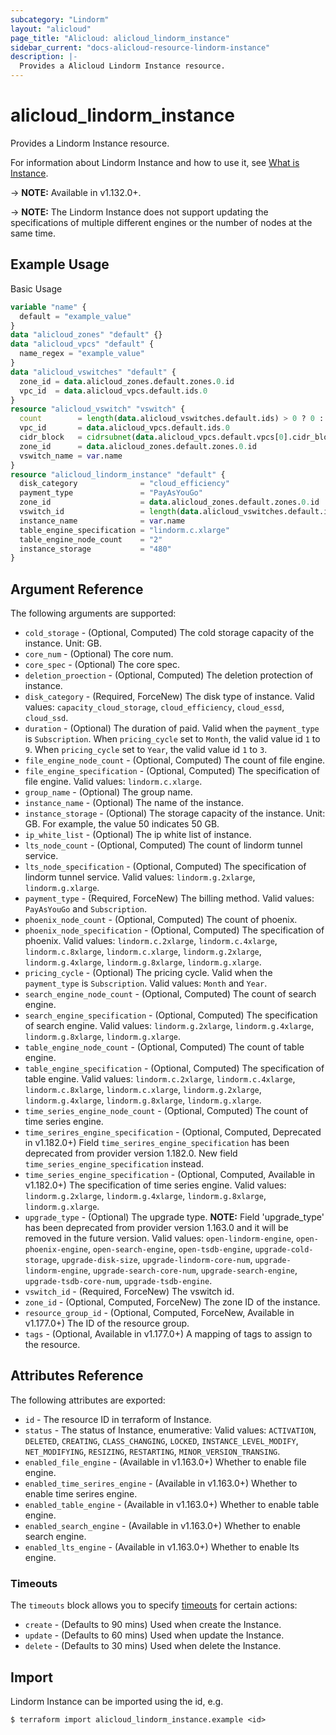 ```yaml
---
subcategory: "Lindorm"
layout: "alicloud"
page_title: "Alicloud: alicloud_lindorm_instance"
sidebar_current: "docs-alicloud-resource-lindorm-instance"
description: |-
  Provides a Alicloud Lindorm Instance resource.
---
```


# alicloud\_lindorm\_instance

Provides a Lindorm Instance resource.

For information about Lindorm Instance and how to use it, see [What is Instance](https://www.alibabacloud.com/help/zh/doc-detail/174640.html).

-> **NOTE:** Available in v1.132.0+.

-> **NOTE:**  The Lindorm Instance does not support updating the specifications of multiple different engines or the number of nodes at the same time.

## Example Usage

Basic Usage

```terraform
variable "name" {
  default = "example_value"
}
data "alicloud_zones" "default" {}
data "alicloud_vpcs" "default" {
  name_regex = "example_value"
}
data "alicloud_vswitches" "default" {
  zone_id = data.alicloud_zones.default.zones.0.id
  vpc_id  = data.alicloud_vpcs.default.ids.0
}
resource "alicloud_vswitch" "vswitch" {
  count        = length(data.alicloud_vswitches.default.ids) > 0 ? 0 : 1
  vpc_id       = data.alicloud_vpcs.default.ids.0
  cidr_block   = cidrsubnet(data.alicloud_vpcs.default.vpcs[0].cidr_block, 8, 8)
  zone_id      = data.alicloud_zones.default.zones.0.id
  vswitch_name = var.name
}
resource "alicloud_lindorm_instance" "default" {
  disk_category              = "cloud_efficiency"
  payment_type               = "PayAsYouGo"
  zone_id                    = data.alicloud_zones.default.zones.0.id
  vswitch_id                 = length(data.alicloud_vswitches.default.ids) > 0 ? data.alicloud_vswitches.default.ids[0] : concat(alicloud_vswitch.vswitch.*.id, [""])[0]
  instance_name              = var.name
  table_engine_specification = "lindorm.c.xlarge"
  table_engine_node_count    = "2"
  instance_storage           = "480"
}
```

## Argument Reference

The following arguments are supported:

* `cold_storage` - (Optional, Computed) The cold storage capacity of the instance. Unit: GB.
* `core_num` - (Optional) The core num.
* `core_spec` - (Optional) The core spec.
* `deletion_proection` - (Optional, Computed) The deletion protection of instance.
* `disk_category` - (Required, ForceNew) The disk type of instance. Valid values: `capacity_cloud_storage`, `cloud_efficiency`, `cloud_essd`, `cloud_ssd`.
* `duration` - (Optional) The duration of paid. Valid when the `payment_type` is `Subscription`.  When `pricing_cycle` set to `Month`, the valid value id `1` to `9`.  When `pricing_cycle` set to `Year`, the valid value id `1` to `3`.
* `file_engine_node_count` - (Optional, Computed) The count of file engine.
* `file_engine_specification` - (Optional, Computed) The specification of file engine. Valid values: `lindorm.c.xlarge`.
* `group_name` - (Optional) The group name.
* `instance_name` - (Optional) The name of the instance.
* `instance_storage` - (Optional) The storage capacity of the instance. Unit: GB. For example, the value 50 indicates 50 GB.
* `ip_white_list` - (Optional) The ip white list of instance.
* `lts_node_count` - (Optional, Computed) The count of lindorm tunnel service.
* `lts_node_specification` - (Optional, Computed) The specification of lindorm tunnel service. Valid values: `lindorm.g.2xlarge`, `lindorm.g.xlarge`.
* `payment_type` - (Required, ForceNew) The billing method. Valid values: `PayAsYouGo` and `Subscription`.
* `phoenix_node_count` - (Optional, Computed) The count of phoenix.
* `phoenix_node_specification` - (Optional, Computed) The specification of phoenix. Valid values: `lindorm.c.2xlarge`, `lindorm.c.4xlarge`, `lindorm.c.8xlarge`, `lindorm.c.xlarge`, `lindorm.g.2xlarge`, `lindorm.g.4xlarge`, `lindorm.g.8xlarge`, `lindorm.g.xlarge`.
* `pricing_cycle` - (Optional) The pricing cycle. Valid when the `payment_type` is `Subscription`. Valid values: `Month` and `Year`.
* `search_engine_node_count` - (Optional, Computed) The count of search engine.
* `search_engine_specification` - (Optional, Computed) The specification of search engine. Valid values: `lindorm.g.2xlarge`, `lindorm.g.4xlarge`, `lindorm.g.8xlarge`, `lindorm.g.xlarge`.
* `table_engine_node_count` - (Optional, Computed) The count of table engine.
* `table_engine_specification` - (Optional, Computed) The specification of  table engine. Valid values: `lindorm.c.2xlarge`, `lindorm.c.4xlarge`, `lindorm.c.8xlarge`, `lindorm.c.xlarge`, `lindorm.g.2xlarge`, `lindorm.g.4xlarge`, `lindorm.g.8xlarge`, `lindorm.g.xlarge`.
* `time_series_engine_node_count` - (Optional, Computed) The count of time series engine.
* `time_serires_engine_specification` - (Optional, Computed, Deprecated in v1.182.0+) Field `time_serires_engine_specification` has been deprecated from provider version 1.182.0. New field `time_series_engine_specification` instead.
* `time_series_engine_specification` - (Optional, Computed, Available in v1.182.0+) The specification of time series engine. Valid values: `lindorm.g.2xlarge`, `lindorm.g.4xlarge`, `lindorm.g.8xlarge`, `lindorm.g.xlarge`.
* `upgrade_type` - (Optional) The upgrade type. **NOTE:** Field 'upgrade_type' has been deprecated from provider version 1.163.0 and it will be removed in the future version. Valid values:  `open-lindorm-engine`, `open-phoenix-engine`, `open-search-engine`, `open-tsdb-engine`,  `upgrade-cold-storage`, `upgrade-disk-size`,  `upgrade-lindorm-core-num`, `upgrade-lindorm-engine`,  `upgrade-search-core-num`, `upgrade-search-engine`, `upgrade-tsdb-core-num`, `upgrade-tsdb-engine`.
* `vswitch_id` - (Required, ForceNew) The vswitch id.
* `zone_id` - (Optional, Computed, ForceNew) The zone ID of the instance.
* `resource_group_id` - (Optional, Computed, ForceNew, Available in v1.177.0+) The ID of the resource group.
* `tags` - (Optional, Available in v1.177.0+) A mapping of tags to assign to the resource.

## Attributes Reference

The following attributes are exported:

* `id` - The resource ID in terraform of Instance.
* `status` - The status of Instance, enumerative: Valid values: `ACTIVATION`, `DELETED`, `CREATING`, `CLASS_CHANGING`, `LOCKED`, `INSTANCE_LEVEL_MODIFY`, `NET_MODIFYING`, `RESIZING`, `RESTARTING`, `MINOR_VERSION_TRANSING`.
* `enabled_file_engine` - (Available in v1.163.0+) Whether to enable file engine.
* `enabled_time_serires_engine` - (Available in v1.163.0+) Whether to enable time serires engine.
* `enabled_table_engine` - (Available in v1.163.0+) Whether to enable table engine.
* `enabled_search_engine` - (Available in v1.163.0+) Whether to enable search engine.
* `enabled_lts_engine` - (Available in v1.163.0+) Whether to enable lts engine.

### Timeouts

The `timeouts` block allows you to specify [timeouts](https://www.terraform.io/docs/configuration-0-11/resources.html#timeouts) for certain actions:

* `create` - (Defaults to 90 mins) Used when create the Instance.
* `update` - (Defaults to 60 mins) Used when update the Instance.
* `delete` - (Defaults to 30 mins) Used when delete the Instance.

## Import

Lindorm Instance can be imported using the id, e.g.

```
$ terraform import alicloud_lindorm_instance.example <id>
```
